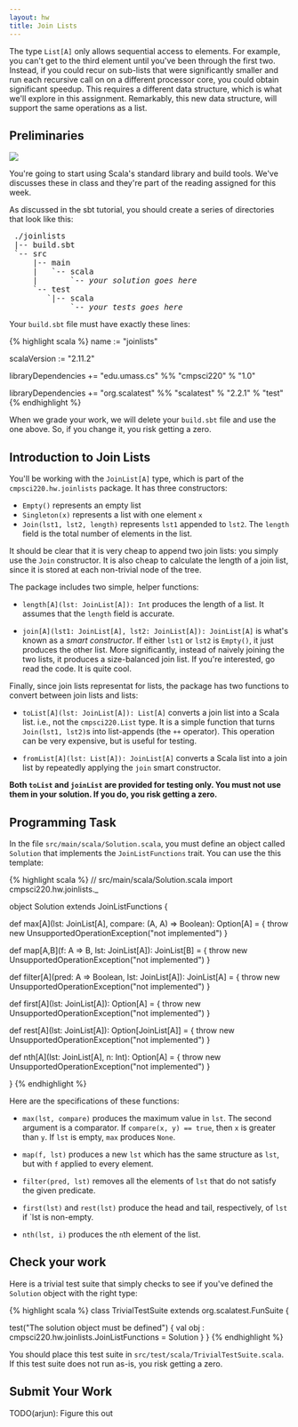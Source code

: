 ```yaml
---
layout: hw
title: Join Lists
---
```


The type `List[A]` only allows sequential access to elements. For example, you
can't get to the third element until you've been through the first two.
Instead, if you could recur on sub-lists that were significantly smaller
and run each recursive call on on a different processor core, you could
obtain significant speedup. This requires a different data structure,
which is what we'll explore in this assignment. Remarkably, this
new data structure, will support the same operations as a list.

## Preliminaries

<img src="http://imgs.xkcd.com/comics/manuals.png">

You're going to start using Scala's standard library and build tools.
We've discusses these in class and they're part of the reading assigned
for this week.

As discussed in the sbt tutorial, you should create a series of directories
that look like this:

<pre>
 ./joinlists
 |-- build.sbt
 `-- src
     |-- main
     |   `-- scala
     |       `-- <i>your solution goes here</i>
     `-- test
        `|-- scala
             `-- <i>your tests goes here</i>
</pre>

Your `build.sbt` file must have exactly these lines:

{% highlight scala %}
name := "joinlists"

scalaVersion := "2.11.2"

libraryDependencies += "edu.umass.cs" %% "cmpsci220" % "1.0"

libraryDependencies += "org.scalatest" %% "scalatest" % "2.2.1" % "test"
{% endhighlight %}

When we grade your work, we will delete your `build.sbt` file and use the
one above. So, if you change it, you risk getting a zero.

## Introduction to Join Lists

You'll be working with the `JoinList[A]` type, which is part
of the `cmpsci220.hw.joinlists` package. It has three constructors:

- `Empty()` represents an empty list
- `Singleton(x)` represents a list with one element `x`
- `Join(lst1, lst2, length)` represents `lst1` appended to `lst2`. The
  `length` field is the total number of elements in the list.

It should be clear that it is very cheap to append two join lists: you simply
use the `Join` constructor. It is also cheap to calculate the length of a
join list, since it is stored at each non-trivial node of the tree.

The package includes two simple, helper functions:

- `length[A](lst: JoinList[A]): Int` produces the length of a list. It assumes
  that the `length` field is accurate.

- `join[A](lst1: JoinList[A], lst2: JoinList[A]): JoinList[A]` is what's
  known as a *smart constructor*. If either `lst1` or `lst2` is `Empty()`,
  it just produces the other list. More significantly, instead of naively
  joining the two lists, it produces a size-balanced join list. If you're
  interested, go read the code. It is quite cool.

Finally, since join lists representat for lists, the package has two functions
to convert between join lists and lists:

- `toList[A](lst: JoinList[A]): List[A]` converts a join list into a Scala
  list. i.e., not the `cmpsci220.List` type. It is a simple function that
  turns `Join(lst1, lst2)`s into list-appends (the `++` operator). This
  operation can be very expensive, but is useful for testing.

- `fromList[A](lst: List[A]): JoinList[A]` converts a Scala list into a join
  list by repeatedly applying the `join` smart constructor.

**Both `toList` and `joinList` are provided for testing only. You must
not use them in your solution. If you do, you risk getting a zero.**

## Programming Task

In the file `src/main/scala/Solution.scala`, you must define an
object called `Solution` that implements the `JoinListFunctions` trait.
You can use the this template:

{% highlight scala %}
// src/main/scala/Solution.scala
import cmpsci220.hw.joinlists._

object Solution extends JoinListFunctions {

  def max[A](lst: JoinList[A], compare: (A, A) => Boolean): Option[A] = {
    throw new UnsupportedOperationException("not implemented")
  }

  def map[A,B](f: A => B, lst: JoinList[A]): JoinList[B] = {
    throw new UnsupportedOperationException("not implemented")
  }

  def filter[A](pred: A => Boolean, lst: JoinList[A]): JoinList[A] = {
    throw new UnsupportedOperationException("not implemented")
  }

  def first[A](lst: JoinList[A]): Option[A] = {
    throw new UnsupportedOperationException("not implemented")
  }

  def rest[A](lst: JoinList[A]): Option[JoinList[A]] = {
    throw new UnsupportedOperationException("not implemented")
  }

  def nth[A](lst: JoinList[A], n: Int): Option[A] =  {
    throw new UnsupportedOperationException("not implemented")
  }

}
{% endhighlight %}

Here are the specifications of these functions:

- `max(lst, compare)` produces the maximum value in `lst`. The second argument
  is a comparator. If `compare(x, y) == true`, then `x` is greater than `y`. If
  `lst` is empty, `max` produces `None`.

- `map(f, lst)` produces a new `lst` which has the same structure as `lst`,
  but with `f` applied to every element.

- `filter(pred, lst)` removes all the elements of `lst` that do not satisfy
  the given predicate.

- `first(lst)` and `rest(lst)` produce the head and tail, respectively,
   of `lst` if `lst is non-empty.

- `nth(lst, i)` produces the `n`th element of the list.

## Check your work

Here is a trivial test suite that simply checks to see if you've defined
the `Solution` object with the right type:

{% highlight scala %}
class TrivialTestSuite extends org.scalatest.FunSuite {

  test("The solution object must be defined") {
    val obj : cmpsci220.hw.joinlists.JoinListFunctions = Solution
  }
}
{% endhighlight %}

You should place this test suite in `src/test/scala/TrivialTestSuite.scala`.
If this test suite does not run as-is, you risk getting a zero.

## Submit Your Work

TODO(arjun): Figure this out